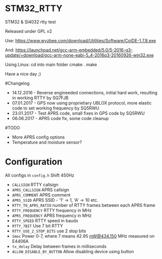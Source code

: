 # STM32_RTTY
STM32 &amp; SI4032 rtty test

Released under GPL v2

Use:
https://www.wyzbee.com/download/Utilities/Software/CoIDE-1.7.8.exe

And:
https://launchpad.net/gcc-arm-embedded/5.0/5-2016-q3-update/+download/gcc-arm-none-eabi-5_4-2016q3-20160926-win32.exe

Using Linux:
cd into main folder
cmake .
make

Have a nice day ;)

#Changelog
 * 14.12.2016 - Reverse engineeded connections, initial hard work, resulting in working RTTY by SQ7FJB
 * 07.01.2017 - GPS now using proprietiary UBLOX protocol, more elastic code to set working frequency by SQ5RWU
 * 23.01.2017 - Test APRS code, small fixes in GPS code by SQ5RWU
 * 06.06.2017 - APRS code fix, some code cleanup


#TODO
 * More APRS config options
 * Temperature and moisture sensor?

# Configuration
All configs in ```config.h```
Shift 450Hz

* ```CALLSIGN``` RTTY callsign
* ```APRS_CALLSIGN``` APRS callsign
* ```APRS_COMMENT``` APRS comment
* ```APRS_SSID``` APRS SSID - '1' -> 1, 'A' -> 10 etc.
* ```RTTY_TO_APRS_RATIO``` number of RTTY frames between each APRS frame
* ```RTTY_FREQUENCY``` RTTY frequency in MHz
* ```APRS_FREQUENCY``` APRS frequency in MHz
* ```RTTY_SPEED``` RTTY speed in bauds
* ```RTTY_7BIT``` Use 7 bit RTTY
* ```RTTY_USE_2_STOP_BITS``` use 2 stop bits
* ```Smoc``` Power 0-7, where 7 means 42.95 mW@434.150 MHz measured on E4406A
* ```tx_delay``` Delay between frames in milliseconds
* ```ALLOW_DISABLE_BY_BUTTON``` Allow disabling device using button